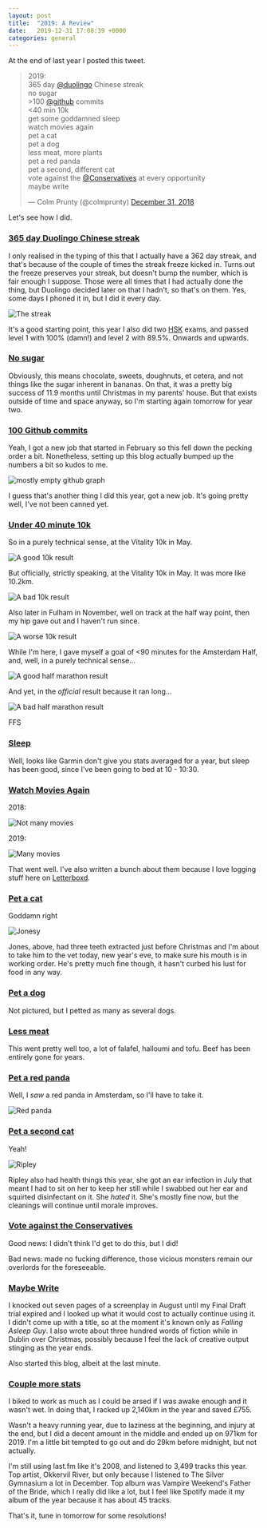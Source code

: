 ```yaml
---
layout: post
title:  "2019: A Review"
date:   2019-12-31 17:08:39 +0000
categories: general
---
```

At the end of last year I posted this tweet.

<blockquote class="twitter-tweet"><p lang="en" dir="ltr">2019:<br>365 day <a href="https://twitter.com/duolingo?ref_src=twsrc%5Etfw">@duolingo</a> Chinese streak<br>no sugar<br>&gt;100 <a href="https://twitter.com/github?ref_src=twsrc%5Etfw">@github</a> commits<br>&lt;40 min 10k<br>get some goddamned sleep<br>watch movies again<br>pet a cat<br>pet a dog<br>less meat, more plants<br>pet a red panda<br>pet a second, different cat<br>vote against the <a href="https://twitter.com/Conservatives?ref_src=twsrc%5Etfw">@Conservatives</a> at every opportunity<br>maybe write</p>&mdash; Colm Prunty (@colmprunty) <a href="https://twitter.com/colmprunty/status/1079820377201803265?ref_src=twsrc%5Etfw">December 31, 2018</a></blockquote> <script async src="https://platform.twitter.com/widgets.js" charset="utf-8"></script> 

Let's see how I did.

<h3><u>365 day Duolingo Chinese streak</u></h3>

I only realised in the typing of this that I actually have a 362 day streak, and that's because of the couple of times the streak freeze kicked in. Turns out the freeze preserves your streak, but doesn't bump the number, which is fair enough I suppose. Those were all times that I had actually done the thing, but Duolingo decided later on that I hadn't, so that's on them. Yes, some days I phoned it in, but I did it every day. 

![The streak](/assets/img/duolingo.png)

It's a good starting point, this year I also did two [HSK](https://en.wikipedia.org/wiki/Hanyu_Shuiping_Kaoshi) exams, and passed level 1 with 100% (damn!) and level 2 with 89.5%. Onwards and upwards.

<h3><u>No sugar</u></h3>

Obviously, this means chocolate, sweets, doughnuts, et cetera, and not things like the sugar inherent in bananas. On that, it was a pretty big success of 11.9 months until Christmas in my parents' house. But that exists outside of time and space anyway, so I'm starting again tomorrow for year two.

<h3><u>100 Github commits</u></h3>

Yeah, I got a new job that started in February so this fell down the pecking order a bit. Nonetheless, setting up this blog actually bumped up the numbers a bit so kudos to me.

![mostly empty github graph](/assets/img/github.png)

I guess that's another thing I did this year, got a new job. It's going pretty well, I've not been canned yet.

<h3><u>Under 40 minute 10k</u></h3>

So in a purely technical sense, at the Vitality 10k in May.

![A good 10k result](/assets/img/10kgood.png)

But officially, strictly speaking, at the Vitality 10k in May. It was more like 10.2km.

![A bad 10k result](/assets/img/10kbad.png)

Also later in Fulham in November, well on track at the half way point, then my hip gave out and I haven't run since.

![A worse 10k result](/assets/img/10khip.png)

While I'm here, I gave myself a goal of <90 minutes for the Amsterdam Half, and, well, in a purely technical sense...

![A good half marathon result](/assets/img/halfgood.png)

And yet, in the _official_ result because it ran long...

![A bad half marathon result](/assets/img/halfbad.png)

FFS

<h3><u>Sleep</u></h3>

Well, looks like Garmin don't give you stats averaged for a year, but sleep has been good, since I've been going to bed at 10 - 10:30. 

<h3><u>Watch Movies Again</u></h3>

2018:

![Not many movies](/assets/img/movies2018.png)

2019:

![Many movies](/assets/img/movies2019.png)

That went well. I've also written a bunch about them because I love logging stuff here on [Letterboxd](https://www.letterboxd.com/colmprunty/).

<h3><u>Pet a cat</u></h3>

Goddamn right

![Jonesy](/assets/img/jones.jpg)

Jones, above, had three teeth extracted just before Christmas and I'm about to take him to the vet today, new year's eve, to make sure his mouth is in working order. He's pretty much fine though, it hasn't curbed his lust for food in any way.

<h3><u>Pet a dog</u></h3>

Not pictured, but I petted as many as several dogs.

<h3><u>Less meat</u></h3>

This went pretty well too, a lot of falafel, halloumi and tofu. Beef has been entirely gone for years.

<h3><u>Pet a red panda</u></h3>

Well, I _saw_ a red panda in Amsterdam, so I'll have to take it. 

![Red panda](/assets/img/redpanda.png)

<h3><u>Pet a second cat</u></h3>

Yeah!

![Ripley](/assets/img/ripley.jpg)

Ripley also had health things this year, she got an ear infection in July that meant I had to sit on her to keep her still while I swabbed out her ear and squirted disinfectant on it. She _hated_ it. She's mostly fine now, but the cleanings will continue until morale improves.

<h3><u>Vote against the Conservatives</u></h3>

Good news: I didn't think I'd get to do this, but I did!

Bad news: made no fucking difference, those vicious monsters remain our overlords for the foreseeable. 

<h3><u>Maybe Write</u></h3>

I knocked out seven pages of a screenplay in August until my Final Draft trial expired and I looked up what it would cost to actually continue using it. I didn't come up with a title, so at the moment it's known only as _Falling Asleep Guy_. I also wrote about three hundred words of fiction while in Dublin over Christmas, possibly because I feel the lack of creative output stinging as the year ends. 

Also started this blog, albeit at the last minute.

<h3><u>Couple more stats</u></h3>

I biked to work as much as I could be arsed if I was awake enough and it wasn't wet. In doing that, I racked up 2,140km in the year and saved £755. 

Wasn't a heavy running year, due to laziness at the beginning, and injury at the end, but I did a decent amount in the middle and ended up on 971km for 2019. I'm a little bit tempted to go out and do 29km before midnight, but not actually.

I'm still using last.fm like it's 2008, and listened to 3,499 tracks this year. Top artist, Okkervil River, but only because I listened to The Silver Gymnasium a lot in December. Top album was Vampire Weekend's Father of the Bride, which I really did like a lot, but I feel like Spotify made it my album of the year because it has about 45 tracks.

That's it, tune in tomorrow for some resolutions!